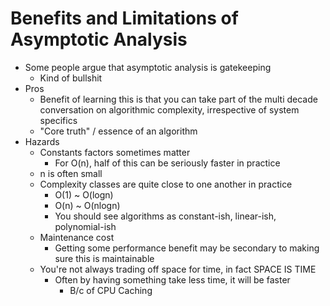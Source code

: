 # Benefits and Limitations of Asymptotic Analysis
- Some people argue that asymptotic analysis is gatekeeping
    - Kind of bullshit
- Pros
    - Benefit of learning this is that you can take part of the multi decade conversation on algorithmic complexity, irrespective of system specifics
    - "Core truth" / essence of an algorithm
- Hazards
    - Constants factors sometimes matter
        - For O(n), half of this can be seriously faster in practice
    - n is often small
    - Complexity classes are quite close to one another in practice
        - O(1) ~ O(logn)
        - O(n) ~ O(nlogn)
        - You should see algorithms as constant-ish, linear-ish, polynomial-ish
    - Maintenance cost
        - Getting some performance benefit may be secondary to making sure this is maintainable
    - You're not always trading off space for time, in fact SPACE IS TIME
        - Often by having something take less time, it will be faster
            - B/c of CPU Caching

